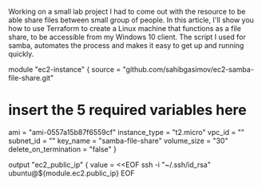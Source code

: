 Working on a small lab project I had to come out with the resource to be able share files between small group of people. In this article, I'll show you how to use Terraform to create a Linux machine that functions as a file share, to be accessible from my Windows 10 client. The script I used for samba, automates the process and makes it easy to get up and running quickly.

module "ec2-instance" {
  source  = "github.com/sahibgasimov/ec2-samba-file-share.git"
  # insert the 5 required variables here


  ami = "ami-0557a15b87f6559cf"
  instance_type = "t2.micro"
  vpc_id = ""
  subnet_id = ""
  key_name = "samba-file-share"
  volume_size = "30"
  delete_on_termination = "false"
}

output "ec2_public_ip" {
  value = <<EOF
        ssh -i "~/.ssh/id_rsa" ubuntu@${module.ec2.public_ip}
    EOF
